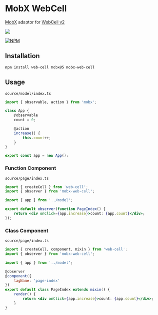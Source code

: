 # MobX WebCell

[MobX][1] adaptor for [WebCell v2][2]

[![](https://data.jsdelivr.com/v1/package/npm/mobx-web-cell/badge?style=rounded)][3]

[![NPM](https://nodei.co/npm/mobx-web-cell.png?downloads=true&downloadRank=true&stars=true)][4]

## Installation

```shell
npm install web-cell mobx@5 mobx-web-cell
```

## Usage

`source/model/index.ts`

```typescript
import { observable, action } from 'mobx';

class App {
    @observable
    count = 0;

    @action
    increase() {
        this.count++;
    }
}

export const app = new App();
```

### Function Component

`source/page/index.ts`

```jsx
import { createCell } from 'web-cell';
import { observer } from 'mobx-web-cell';

import { app } from '../model';

export default observer(function PageIndex() {
    return <div onClick={app.increase}>count: {app.count}</div>;
});
```

### Class Component

`source/page/index.ts`

```jsx
import { createCell, component, mixin } from 'web-cell';
import { observer } from 'mobx-web-cell';

import { app } from '../model';

@observer
@component({
    tagName: 'page-index'
})
export default class PageIndex extends mixin() {
    render() {
        return <div onClick={app.increase}>count: {app.count}</div>;
    }
}
```

[1]: https://mobx.js.org
[2]: https://web-cell.dev/
[3]: https://www.jsdelivr.com/package/npm/mobx-web-cell
[4]: https://nodei.co/npm/mobx-web-cell/
